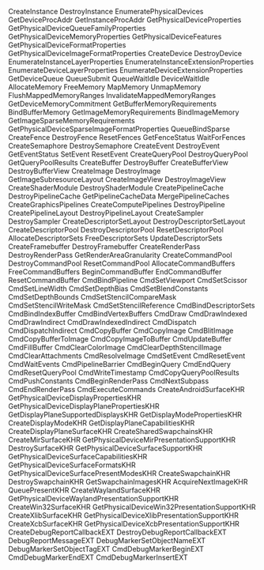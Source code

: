 CreateInstance
DestroyInstance
EnumeratePhysicalDevices
GetDeviceProcAddr
GetInstanceProcAddr
GetPhysicalDeviceProperties
GetPhysicalDeviceQueueFamilyProperties
GetPhysicalDeviceMemoryProperties
GetPhysicalDeviceFeatures
GetPhysicalDeviceFormatProperties
GetPhysicalDeviceImageFormatProperties
CreateDevice
DestroyDevice
EnumerateInstanceLayerProperties
EnumerateInstanceExtensionProperties
EnumerateDeviceLayerProperties
EnumerateDeviceExtensionProperties
GetDeviceQueue
QueueSubmit
QueueWaitIdle
DeviceWaitIdle
AllocateMemory
FreeMemory
MapMemory
UnmapMemory
FlushMappedMemoryRanges
InvalidateMappedMemoryRanges
GetDeviceMemoryCommitment
GetBufferMemoryRequirements
BindBufferMemory
GetImageMemoryRequirements
BindImageMemory
GetImageSparseMemoryRequirements
GetPhysicalDeviceSparseImageFormatProperties
QueueBindSparse
CreateFence
DestroyFence
ResetFences
GetFenceStatus
WaitForFences
CreateSemaphore
DestroySemaphore
CreateEvent
DestroyEvent
GetEventStatus
SetEvent
ResetEvent
CreateQueryPool
DestroyQueryPool
GetQueryPoolResults
CreateBuffer
DestroyBuffer
CreateBufferView
DestroyBufferView
CreateImage
DestroyImage
GetImageSubresourceLayout
CreateImageView
DestroyImageView
CreateShaderModule
DestroyShaderModule
CreatePipelineCache
DestroyPipelineCache
GetPipelineCacheData
MergePipelineCaches
CreateGraphicsPipelines
CreateComputePipelines
DestroyPipeline
CreatePipelineLayout
DestroyPipelineLayout
CreateSampler
DestroySampler
CreateDescriptorSetLayout
DestroyDescriptorSetLayout
CreateDescriptorPool
DestroyDescriptorPool
ResetDescriptorPool
AllocateDescriptorSets
FreeDescriptorSets
UpdateDescriptorSets
CreateFramebuffer
DestroyFramebuffer
CreateRenderPass
DestroyRenderPass
GetRenderAreaGranularity
CreateCommandPool
DestroyCommandPool
ResetCommandPool
AllocateCommandBuffers
FreeCommandBuffers
BeginCommandBuffer
EndCommandBuffer
ResetCommandBuffer
CmdBindPipeline
CmdSetViewport
CmdSetScissor
CmdSetLineWidth
CmdSetDepthBias
CmdSetBlendConstants
CmdSetDepthBounds
CmdSetStencilCompareMask
CmdSetStencilWriteMask
CmdSetStencilReference
CmdBindDescriptorSets
CmdBindIndexBuffer
CmdBindVertexBuffers
CmdDraw
CmdDrawIndexed
CmdDrawIndirect
CmdDrawIndexedIndirect
CmdDispatch
CmdDispatchIndirect
CmdCopyBuffer
CmdCopyImage
CmdBlitImage
CmdCopyBufferToImage
CmdCopyImageToBuffer
CmdUpdateBuffer
CmdFillBuffer
CmdClearColorImage
CmdClearDepthStencilImage
CmdClearAttachments
CmdResolveImage
CmdSetEvent
CmdResetEvent
CmdWaitEvents
CmdPipelineBarrier
CmdBeginQuery
CmdEndQuery
CmdResetQueryPool
CmdWriteTimestamp
CmdCopyQueryPoolResults
CmdPushConstants
CmdBeginRenderPass
CmdNextSubpass
CmdEndRenderPass
CmdExecuteCommands
CreateAndroidSurfaceKHR
GetPhysicalDeviceDisplayPropertiesKHR
GetPhysicalDeviceDisplayPlanePropertiesKHR
GetDisplayPlaneSupportedDisplaysKHR
GetDisplayModePropertiesKHR
CreateDisplayModeKHR
GetDisplayPlaneCapabilitiesKHR
CreateDisplayPlaneSurfaceKHR
CreateSharedSwapchainsKHR
CreateMirSurfaceKHR
GetPhysicalDeviceMirPresentationSupportKHR
DestroySurfaceKHR
GetPhysicalDeviceSurfaceSupportKHR
GetPhysicalDeviceSurfaceCapabilitiesKHR
GetPhysicalDeviceSurfaceFormatsKHR
GetPhysicalDeviceSurfacePresentModesKHR
CreateSwapchainKHR
DestroySwapchainKHR
GetSwapchainImagesKHR
AcquireNextImageKHR
QueuePresentKHR
CreateWaylandSurfaceKHR
GetPhysicalDeviceWaylandPresentationSupportKHR
CreateWin32SurfaceKHR
GetPhysicalDeviceWin32PresentationSupportKHR
CreateXlibSurfaceKHR
GetPhysicalDeviceXlibPresentationSupportKHR
CreateXcbSurfaceKHR
GetPhysicalDeviceXcbPresentationSupportKHR
CreateDebugReportCallbackEXT
DestroyDebugReportCallbackEXT
DebugReportMessageEXT
DebugMarkerSetObjectNameEXT
DebugMarkerSetObjectTagEXT
CmdDebugMarkerBeginEXT
CmdDebugMarkerEndEXT
CmdDebugMarkerInsertEXT